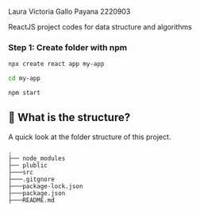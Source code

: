 Laura Victoria Gallo Payana 2220903

ReactJS project codes for data structure and algorithms

### Step 1: Create folder with npm
```bash
npx create react app my-app
```
```bash
cd my-app
```
```bash
npm start
```
## :open_file_folder: What is the structure?

A quick look at the folder structure of this project.

    .
    ├── node_modules
    ├── plublic
    ├───src
    ├───.gitgnore
    ├───package-lock.json
    ├───package.json
    ├───README.md
